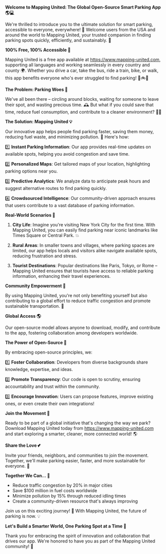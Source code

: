 **Welcome to Mapping United: The Global Open-Source Smart Parking App 🌎💻**

We're thrilled to introduce you to the ultimate solution for smart parking, accessible to everyone, everywhere! 🌟 Welcome users from the USA and around the world to Mapping United, your trusted companion in finding parking spots quickly, efficiently, and sustainably. 💚

**100% Free, 100% Accessible 🙌**

Mapping United is a free app available at https://www.mapping-united.com, supporting all languages and working seamlessly in every country and county 🌍. Whether you drive a car, take the bus, ride a train, bike, or walk, this app benefits everyone who's ever struggled to find parking! 🚗🚲🚌

**The Problem: Parking Woes 🤯**

We've all been there – circling around blocks, waiting for someone to leave their spot, and wasting precious time. 🕰️ But what if you could save that time, reduce fuel consumption, and contribute to a cleaner environment? 🌿💚

**The Solution: Mapping United 💡**

Our innovative app helps people find parking faster, saving them money, reducing fuel waste, and minimizing pollution. 🌟 Here's how:

1️⃣ **Instant Parking Information**: Our app provides real-time updates on available spots, helping you avoid congestion and save time.

2️⃣ **Personalized Maps**: Get tailored maps of your location, highlighting parking options near you.

3️⃣ **Predictive Analytics**: We analyze data to anticipate peak hours and suggest alternative routes to find parking quickly.

4️⃣ **Crowdsourced Intelligence**: Our community-driven approach ensures that users contribute to a vast database of parking information.

**Real-World Scenarios 🌆**

1. **City Life**: Imagine you're visiting New York City for the first time. With Mapping United, you can easily find parking near iconic landmarks like Times Square or Central Park. 💥

2. **Rural Areas**: In smaller towns and villages, where parking spaces are limited, our app helps locals and visitors alike navigate available spots, reducing frustration and stress.

3. **Tourist Destinations**: Popular destinations like Paris, Tokyo, or Rome – Mapping United ensures that tourists have access to reliable parking information, enhancing their travel experiences.

**Community Empowerment 🌟**

By using Mapping United, you're not only benefiting yourself but also contributing to a global effort to reduce traffic congestion and promote sustainable transportation. 👏

**Global Access 🌎**

Our open-source model allows anyone to download, modify, and contribute to the app, fostering collaboration among developers worldwide.

**The Power of Open-Source 🤝**

By embracing open-source principles, we:

1️⃣ **Foster Collaboration**: Developers from diverse backgrounds share knowledge, expertise, and ideas.

2️⃣ **Promote Transparency**: Our code is open to scrutiny, ensuring accountability and trust within the community.

3️⃣ **Encourage Innovation**: Users can propose features, improve existing ones, or even create their own integrations!

**Join the Movement 🌈**

Ready to be part of a global initiative that's changing the way we park? Download Mapping United today from https://www.mapping-united.com and start exploring a smarter, cleaner, more connected world! 🌎

**Share the Love 💕**

Invite your friends, neighbors, and communities to join the movement. Together, we'll make parking easier, faster, and more sustainable for everyone. 🤝

**Together We Can... 🌟**

* Reduce traffic congestion by 20% in major cities
* Save $100 million in fuel costs worldwide
* Minimize pollution by 15% through reduced idling times
* Create a community-driven resource that's always improving

Join us on this exciting journey! 🚀 With Mapping United, the future of parking is now. 💡

**Let's Build a Smarter World, One Parking Spot at a Time 🌈**

Thank you for embracing the spirit of innovation and collaboration that drives our app. We're honored to have you as part of the Mapping United community! 👏